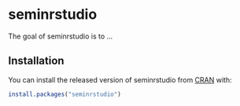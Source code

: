 
<!-- README.md is generated from README.Rmd. Please edit that file -->

# seminrstudio

<!-- badges: start -->

<!-- badges: end -->

The goal of seminrstudio is to …

## Installation

You can install the released version of seminrstudio from
[CRAN](https://CRAN.R-project.org) with:

``` r
install.packages("seminrstudio")
```
